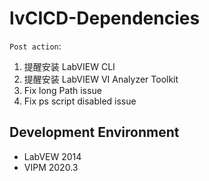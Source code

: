 # lvCICD-Dependencies

`Post action`:

1. 提醒安装 LabVIEW CLI
2. 提醒安装 LabVIEW VI Analyzer Toolkit
3. Fix long Path issue
4. Fix ps script disabled issue

## Development Environment

- LabVEW 2014
- VIPM 2020.3
